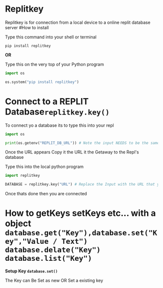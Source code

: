 # Replitkey
Replitkey is for connection from a local device to a online replit database server
#How to install

Type this command into your shell or terminal
```
pip install replitkey
```
**OR**

Type this on the very top of your Python program
```python
import os

os.system("pip install replitkey")
```

# Connect to a REPLIT Database`replitkey.key()`
To connect yo a database its to type this into your repl
```python
import os

print(os.getenv("REPLIT_DB_URL")) # Note the input NEEDS to be the same Don’t remove "REPLIT_DB_URL"
```
Once the URL appears Copy it the URL it the Getaway to the Repl's database

Type this into the local python program

```python
import replitkey

DATABASE = replitkey.key("URL") # Replace the Input with the URL that you Copyed
```
Once thats done then you are connected

# How to getKeys setKeys etc... with a object `database.get("Key"),database.set("Key","Value / Text") database.delate("Key") database.list("Key")`

**Setup Key `database.set()`**

The Key can Be Set as new OR Set a existing key
```python3

```

